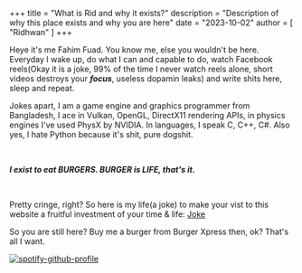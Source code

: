 +++
title = "What is Rid and why it exists?"
description = "Description of why this place exists and why you are here"
date = "2023-10-02"
author = [ "Ridhwan" ]
+++

Heye it's me Fahim Fuad. You know me, else you wouldn't be here. Everyday I wake up, do what I can and capable to do, watch Facebook reels(Okay it is a joke, 99% of the time I never watch reels alone, short videos destroys your ***focus***, useless dopamin leaks) and write shits here, sleep and repeat.

Jokes apart, I am a game engine and graphics programmer from Bangladesh, I ace in Vulkan, OpenGL, DirectX11 rendering APIs, in physics engines I've used PhysX by NVIDIA. In languages, I speak C, C++, C#. Also yes, I hate Python because it's shit, pure dogshit.

<br>

***I exist to eat BURGERS. BURGER is LIFE, that's it.***

<br>

Pretty cringe, right? 
So here is my life(a joke) to make your vist to this website a fruitful investment of your time & life: [Joke](https://random-puns.vercel.app/)




So you are still here? Buy me a burger from Burger Xpress then, ok? That's all I want.


[![spotify-github-profile](https://spotify-github-profile.vercel.app/api/view?uid=1qc5lti5spulomctjjmipuflz&cover_image=true&theme=default&show_offline=false&background_color=212121&interchange=false&bar_color=bb51e1&bar_color_cover=true)](https://spotify-github-profile.vercel.app/api/view?uid=1qc5lti5spulomctjjmipuflz&redirect=true)
